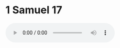 # 1 Samuel 17

<audio controls>
  <source src="https://openbible.com/audio/hays/BSB_09_1Sa_017_H.mp3" type="audio/mp3" />
  <a href="https://openbible.com/audio/hays/BSB_09_1Sa_017_H.mp3" download="https://openbible.com/audio/hays/BSB_09_1Sa_017_H.mp3">Download MP3 audio</a>.
</audio>

<!--@include: @/bible/translations/bsb/09_1sa/verses/017.md-->